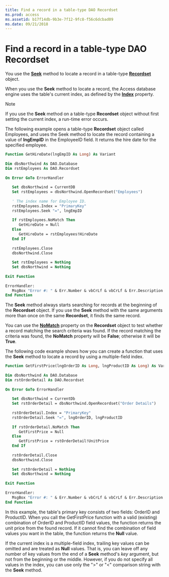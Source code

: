 ```yaml
---
title: Find a record in a table-type DAO Recordset
ms.prod: access
ms.assetid: b17f14db-9b3e-7f12-9fc8-f56c6dcbad09
ms.date: 09/21/2018
---
```



# Find a record in a table-type DAO Recordset

You use the **[Seek](../../../api/overview/Access.md)** method to locate a record in a table-type **[Recordset](../../../api/overview/Access.md)** object.

When you use the **Seek** method to locate a record, the Access database engine uses the table's current index, as defined by the **[Index](../../../api/overview/Access.md)** property.

> [!NOTE] 
> If you use the **Seek** method on a table-type **Recordset** object without first setting the current index, a run-time error occurs.

The following example opens a table-type **Recordset** object called Employees, and uses the Seek method to locate the record containing a value of **lngEmpID** in the EmployeeID field. It returns the hire date for the specified employee.



```vb
Function GetHireDate(lngEmpID As Long) As Variant 
 
Dim dbsNorthwind As DAO.Database 
Dim rstEmployees As DAO.Recordset 
 
On Error GoTo ErrorHandler 
 
   Set dbsNorthwind = CurrentDB 
   Set rstEmployees = dbsNorthwind.OpenRecordset("Employees") 
 
   ' The index name for Employee ID. 
   rstEmployees.Index = "PrimaryKey" 
   rstEmployees.Seek "=", lngEmpID 
 
   If rstEmployees.NoMatch Then 
      GetHireDate = Null 
   Else 
      GetHireDate = rstEmployees!HireDate 
   End If 
 
   rstEmployees.Close 
   dbsNorthwind.Close 
 
   Set rstEmployees = Nothing 
   Set dbsNorthwind = Nothing 
 
Exit Function 
 
ErrorHandler: 
   MsgBox "Error #: " & Err.Number & vbCrLf & vbCrLf & Err.Description 
End Function
```

The **Seek** method always starts searching for records at the beginning of the **Recordset** object. If you use the **Seek** method with the same arguments more than once on the same **Recordset**, it finds the same record.

You can use the **[NoMatch](../../../api/overview/Access.md)** property on the **Recordset** object to test whether a record matching the search criteria was found. If the record matching the criteria was found, the **NoMatch** property will be **False**; otherwise it will be **True**.

The following code example shows how you can create a function that uses the **Seek** method to locate a record by using a multiple-field index.

```vb
Function GetFirstPrice(lngOrderID As Long, lngProductID As Long) As Variant 
 
Dim dbsNorthwind As DAO.Database 
Dim rstOrderDetail As DAO.Recordset 
 
On Error GoTo ErrorHandler 
 
   Set dbsNorthwind = CurrentDb 
   Set rstOrderDetail = dbsNorthwind.OpenRecordset("Order Details") 
 
   rstOrderDetail.Index = "PrimaryKey" 
   rstOrderDetail.Seek "=", lngOrderID, lngProductID 
 
   If rstOrderDetail.NoMatch Then 
      GetFirstPrice = Null 
   Else 
      GetFirstPrice = rstOrderDetail!UnitPrice 
   End If 
 
   rstOrderDetail.Close 
   dbsNorthwind.Close 
 
   Set rstOrderDetail = Nothing 
   Set dbsNorthwind = Nothing 
 
Exit Function 
 
ErrorHandler: 
   MsgBox "Error #: " & Err.Number & vbCrLf & vbCrLf & Err.Description 
End Function
```

In this example, the table's primary key consists of two fields: OrderID and ProductID. When you call the GetFirstPrice function with a valid (existing) combination of OrderID and ProductID field values, the function returns the unit price from the found record. If it cannot find the combination of field values you want in the table, the function returns the **Null** value.

If the current index is a multiple-field index, trailing key values can be omitted and are treated as **Null** values. That is, you can leave off any number of key values from the end of a **Seek** method's _key_ argument, but not from the beginning or the middle. However, if you do not specify all values in the index, you can use only the ">" or "<" comparison string with the **Seek** method.

